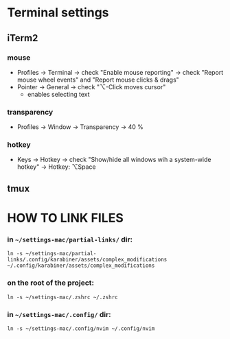 # Terminal settings
## iTerm2
### mouse 
- Profiles -> Terminal -> check "Enable mouse reporting" -> check "Report mouse wheel events" and "Report mouse clicks & drags"
- Pointer -> General -> check "⌥-Click moves cursor"
  - enables selecting text
### transparency
- Profiles -> Window -> Transparency -> 40 %
### hotkey
- Keys -> Hotkey -> check "Show/hide all windows wih a system-wide hotkey" -> Hotkey: ⌥Space

## tmux


# HOW TO LINK FILES

### in `~/settings-mac/partial-links/` dir:
`ln -s ~/settings-mac/partial-links/.config/karabiner/assets/complex_modifications ~/.config/karabiner/assets/complex_modifications`

### on the root of the project:
`ln -s ~/settings-mac/.zshrc ~/.zshrc`

### in `~/settings-mac/.config/` dir:
`ln -s ~/settings-mac/.config/nvim ~/.config/nvim`
